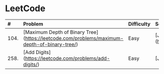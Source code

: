 # LeetCode
| # | Problem | Difficulty | Solution |
| :---- | :------------------------ | :-------- | :-------- |
| 104. | [Maximum Depth of Binary Tree] (https://leetcode.com/problems/maximum-depth-of-binary-tree/) | Easy | [Java] (https://github.com/srinivaskcg/CodeGround/blob/master/LeetCode/src/interview/practice/MaximumDepthofBinaryTree.java) |
| 258. | [Add Digits] (https://leetcode.com/problems/add-digits/) | Easy | [Java] (https://github.com/srinivaskcg/LeetCode/blob/master/LeetCode/src/interview/practice/AddDigits.java) |
